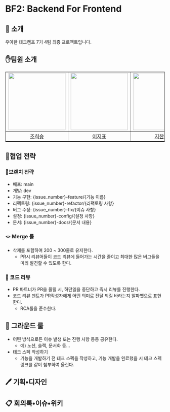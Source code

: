 # BF2: Backend For Frontend

## 🎤 소개
우아한 테크캠프 7기 4팀 최종 프로젝트입니다. 

## ✋팀원 소개
<div>
    <table border=""4 width="100%">
        <td align="center"><a href="http://github.com/huiseung"><img src="https://github.com/huiseung.png" width="180px;" style="vertical-align:top" alt=""/>
        <td align="center"><a href="https://github.com/hellomatia"><img src="https://github.com/hellomatia.png" width="180px;" style="vertical-align:top" alt=""/>
        <td align="center"><a href="https://github.com/jcw1031"><img src="https://github.com/jcw1031.png" width="180px;" style="vertical-align:top" alt=""/>
        <td align="center"><a href="https://github.com/hek-git"><img src="https://github.com/hek-git.png" width="180px;" style="vertical-align:top" alt=""/>
        <tr />
        <td align="center"><a href="http://github.com/huiseung">조희승</td>
        <td align="center"><a href="http://github.com/hellomatia">이지표</td>
        <td align="center"><a href="http://github.com/jcw1031">지찬우</td>
        <td align="center"><a href="https://github.com/hek-git">홍은기</td>
    </table>
</div>

## 📒협업 전략
### 🌵브렌치 전략
- 배포: main
- 개발: dev
- 기능 구현: {issue_number}-feature/{기능 이름}
- 리팩토링: {issue_number}-refactor/{리팩토링 사항}
- 버그 수정: {issue_number}-fix/{이슈 사항}
- 설정: {issue_number}-config/{설정 사항}
- 문서: {issue_number}-docs/{문서 내용}

### 🪢 Merge 룰
- 삭제를 포함하여 200 ~ 300줄로 유지한다.
  - PR시 리뷰어들이 코드 리뷰에 들어가는 시간을 줄이고 최대한 많은 버그들을 미리 발견할 수 있도록 한다.

### 💬 코드 리뷰
- PR 파트너가 PR을 올릴 시, 하던일을 중단하고 즉시 리뷰를 진행한다.
- 코드 리뷰 멘트가 PR작성자에게 어떤 의미로 전달 되길 바라는지 알파벳으로 표현한다.
  - RCA룰을 준수한다.

## 📢 그라운드 룰
- 어떤 방식으로든 이슈 발생 또는 진행 사항 등등 공유한다.
  - 예) 노션, 슬랙, 문서화 등...
- 테크 스펙 작성하기
  - 기능을 개발하기 전 테크 스펙을 작성하고, 기능 개발을 완료했을 시 테크 스펙 링크를 같이 첨부하여 올린다.

## 🖊️ 기획•디자인

## 📋 회의록•이슈•위키

